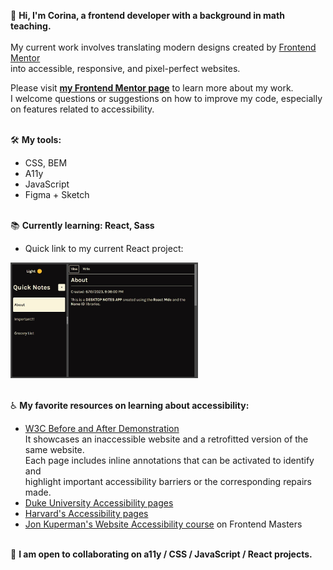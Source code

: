👋 **Hi, I'm Corina, a frontend developer with a background in math teaching.**
<br>
<br> My current work involves translating modern designs created by [Frontend Mentor](https://www.frontendmentor.io)
<br> into accessible, responsive, and pixel-perfect websites.

Please visit **[my Frontend Mentor page](https://www.frontendmentor.io/profile/Cor-Ina)** to learn more about my work.
<br>I welcome questions or suggestions on how to improve my code, especially on features related to accessibility.



<br>🛠 **My tools:**
- CSS, BEM
- A11y
- JavaScript
- Figma + Sketch

<br>📚 **Currently learning: React, Sass**

- Quick link to my current React project:

[<img alt="Screenshot of Notes app in dark mode" src="./images/Notes.jpg" width="300" height="auto">](https://corina-react-notes.netlify.app/)



<br>♿️ **My favorite resources on learning about accessibility:**
  - [W3C Before and After Demonstration](https://www.w3.org/WAI/demos/bad/)
  <br>It showcases an inaccessible website and a retrofitted version of the same website. 
  <br>Each page includes inline annotations that can be activated to identify and
  <br>highlight important accessibility barriers or the corresponding repairs made. 
  - [Duke University Accessibility pages](https://web.accessibility.duke.edu/how/web-development/)
  - [Harvard's Accessibility pages](https://accessibility.huit.harvard.edu/content-creators)
  - [Jon Kuperman's Website Accessibility course](https://frontendmasters.com/courses/accessibility-v2/) on Frontend Masters
                         
<br>👷 **I am open to collaborating on a11y / CSS / JavaScript / React projects.**
